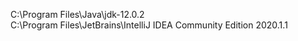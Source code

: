 C:\Program Files\Java\jdk-12.0.2\
C:\Program Files\JetBrains\IntelliJ IDEA Community Edition 2020.1.1